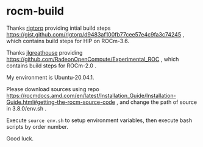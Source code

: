 # rocm-build

Thanks [rigtorp](https://github.com/rigtorp) providing intial build steps <https://gist.github.com/rigtorp/d9483af100fb77cee57e4c9fa3c74245> , which contains build steps for HIP on ROCm-3.6.

Thanks [jlgreathouse](https://github.com/jlgreathouse) providing <https://github.com/RadeonOpenCompute/Experimental_ROC> , which contains build steps for ROCm-2.0 .

My environment is Ubuntu-20.04.1.

Please download sources using repo <https://rocmdocs.amd.com/en/latest/Installation_Guide/Installation-Guide.html#getting-the-rocm-source-code> ,
and change the path of source in 3.8.0/env.sh .

Execute `source env.sh` to setup environment variables, then execute bash scripts by order number.

Good luck.
